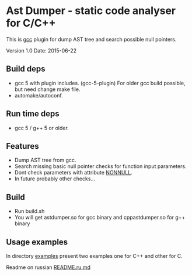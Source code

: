 # Ast Dumper - static code analyser for C/C++

This is [gcc](https://gcc.gnu.org) plugin for dump AST tree and search possible null pointers.

Version 1.0       Date: 2015-06-22

## Build deps
 - gcc 5 with plugin includes. (gcc-5-plugin)
   For older gcc build possible, but need change make file.
 - automake/autoconf.

## Run time deps
 - gcc 5 / g++ 5 or older.

## Features
 - Dump AST tree from gcc.
 - Search missing basic null pointer checks for function input parameters.
 - Dont check parameters with attribute [NONNULL](https://gcc.gnu.org/onlinedocs/gcc-5.1.0/gcc/Function-Attributes.html#index-g_t_0040code_007bnonnull_007d-function-attribute-3189).
 - In future probably other checks...

## Build
 - Run build.sh
 - You will get astdumper.so for gcc binary
   and cppastdumper.so for g++ binary

## Usage examples
In directory [examples](examples) present two examples one for C++ and other for C.


Readme on russian [README.ru.md](README.ru.md)
